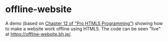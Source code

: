 # offline-website
A demo (based on [Chapter 12 of "Pro HTML5 Programming"](http://apress.jensimmons.com/v5/pro-html5-programming/ch12.html)) showing how to make a website work offline using HTML5. The code can be seen "live" at https://offline-website.bh.je/.
